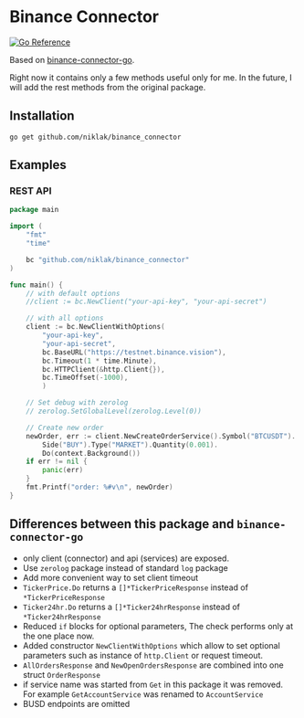 # Binance Connector

[![Go Reference](https://pkg.go.dev/badge/github.com/niklak/binance_connector.svg)](https://pkg.go.dev/github.com/niklak/binance_connector)

Based on [binance-connector-go](https://github.com/binance/binance-connector-go).

Right now it contains only a few methods useful only for me.
In the future, I will add the rest methods from the original package.

## Installation
```
go get github.com/niklak/binance_connector
```

## Examples

### REST API

```go
package main

import (
    "fmt"
    "time"

    bc "github.com/niklak/binance_connector"
)

func main() {
    // with default options
    //client := bc.NewClient("your-api-key", "your-api-secret")

    // with all options
    client := bc.NewClientWithOptions(
        "your-api-key", 
        "your-api-secret",
        bc.BaseURL("https://testnet.binance.vision"),
        bc.Timeout(1 * time.Minute),
        bc.HTTPClient(&http.Client{}),
        bc.TimeOffset(-1000),
        )

    // Set debug with zerolog
    // zerolog.SetGlobalLevel(zerolog.Level(0))

    // Create new order
	newOrder, err := client.NewCreateOrderService().Symbol("BTCUSDT").
		Side("BUY").Type("MARKET").Quantity(0.001).
		Do(context.Background())
	if err != nil {
		panic(err)
	}
	fmt.Printf("order: %#v\n", newOrder)
}


```


## Differences between this package and `binance-connector-go`
- only client (connector) and api (services) are exposed.
- Use `zerolog` package instead of standard `log` package
- Add more convenient way to set client timeout
- `TickerPrice.Do` returns a `[]*TickerPriceResponse` instead of `*TickerPriceResponse`
- `Ticker24hr.Do` returns a `[]*Ticker24hrResponse` instead of `*Ticker24hrResponse`
- Reduced `if` blocks for optional parameters, The check performs only at the one place now.
- Added constructor `NewClientWithOptions` which allow to set optional parameters such as instance of `http.Client` or request timeout.
- `AllOrdersResponse` and `NewOpenOrdersResponse` are combined into one struct `OrderResponse`
- if service name was started from `Get` in this package it was removed. For example `GetAccountService` was renamed to `AccountService`
- BUSD endpoints are omitted